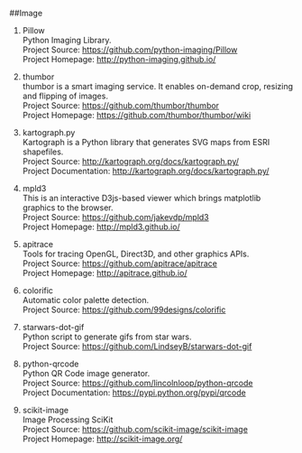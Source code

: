 ##Image

1. Pillow  
Python Imaging Library.  
Project Source: https://github.com/python-imaging/Pillow   
Project Homepage: http://python-imaging.github.io/

1. thumbor  
thumbor is a smart imaging service. It enables on-demand crop, resizing and flipping of images.  
Project Source: https://github.com/thumbor/thumbor  
Project Homepage: https://github.com/thumbor/thumbor/wiki  

1. kartograph.py   
Kartograph is a Python library that generates SVG maps from ESRI shapefiles.    
Project Source: http://kartograph.org/docs/kartograph.py/  
Project Documentation: http://kartograph.org/docs/kartograph.py/   

1. mpld3   
This is an interactive D3js-based viewer which brings matplotlib graphics to the browser.    
Project Source: https://github.com/jakevdp/mpld3   
Project Homepage: http://mpld3.github.io/   

1. apitrace   
Tools for tracing OpenGL, Direct3D, and other graphics APIs.   
Project Source: https://github.com/apitrace/apitrace   
Project Homepage: http://apitrace.github.io/   

1. colorific   
Automatic color palette detection.   
Project Source: https://github.com/99designs/colorific 

1. starwars-dot-gif   
Python script to generate gifs from star wars.   
Project Source: https://github.com/LindseyB/starwars-dot-gif    

1. python-qrcode  
Python QR Code image generator.   
Project Source: https://github.com/lincolnloop/python-qrcode   
Project Documentation: https://pypi.python.org/pypi/qrcode     

1. scikit-image   
Image Processing SciKit     
Project Source: https://github.com/scikit-image/scikit-image    
Project Homepage: http://scikit-image.org/

  
